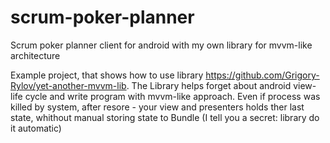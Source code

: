 # scrum-poker-planner
Scrum poker planner client for android with my own library for mvvm-like architecture

Example project, that shows how to use library https://github.com/Grigory-Rylov/yet-another-mvvm-lib.
The Library helps forget about android view-life cycle and write program with mvvm-like approach.
Even if process was killed by system, after resore - your view and presenters holds ther last state, 
whithout manual storing state to Bundle (I tell you a secret: library do it automatic)
